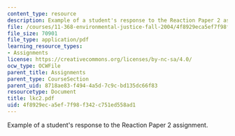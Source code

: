 ```yaml
---
content_type: resource
description: Example of a student's response to the Reaction Paper 2 assignment.
file: /courses/11-368-environmental-justice-fall-2004/4f8929eca5ef7f98f342c751ed558ad1_lkc2.pdf
file_size: 70901
file_type: application/pdf
learning_resource_types:
- Assignments
license: https://creativecommons.org/licenses/by-nc-sa/4.0/
ocw_type: OCWFile
parent_title: Assignments
parent_type: CourseSection
parent_uid: 8718ae83-f494-4a5d-7c9c-bd135dc66f83
resourcetype: Document
title: lkc2.pdf
uid: 4f8929ec-a5ef-7f98-f342-c751ed558ad1
---
```

Example of a student's response to the Reaction Paper 2 assignment.